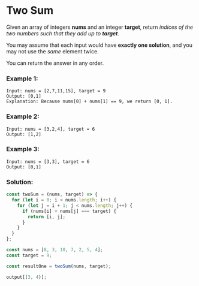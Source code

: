 # Two Sum

Given an array of integers **nums** and an integer **target**, return _indices of the two numbers such that they add up to **target**_.

You may assume that each input would have **exactly one solution**, and you may not use the _same_ element twice.

You can return the answer in any order.

### Example 1:

```
Input: nums = [2,7,11,15], target = 9
Output: [0,1]
Explanation: Because nums[0] + nums[1] == 9, we return [0, 1].
```

### Example 2:

```
Input: nums = [3,2,4], target = 6
Output: [1,2]
```

### Example 3:

```
Input: nums = [3,3], target = 6
Output: [0,1]
```

### Solution:

```js
const twoSum = (nums, target) => {
  for (let i = 0; i < nums.length; i++) {
    for (let j = i + 1; j < nums.length; j++) {
      if (nums[i] + nums[j] === target) {
        return [i, j];
      }
    }
  }
};

const nums = [8, 3, 10, 7, 2, 5, 4];
const target = 9;

const resultOne = twoSum(nums, target);

output[(3, 4)];
```
